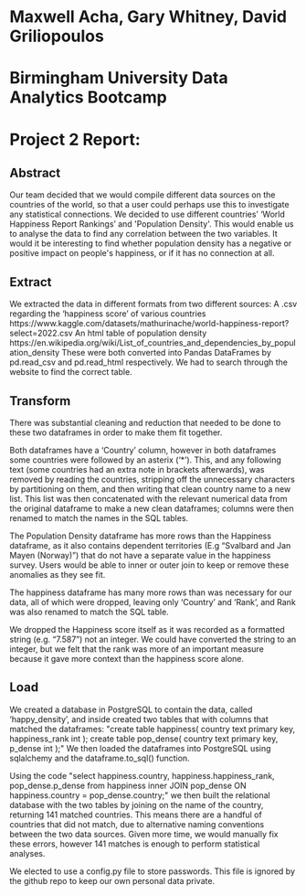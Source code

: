 <h1>Maxwell Acha, Gary Whitney, David Griliopoulos</h1>
<h1>Birmingham University Data Analytics Bootcamp</h1>
<h1>Project 2 Report:</h1>

<h2>Abstract</h2>
Our team decided that we would compile different data sources on the countries of the world, so that a user could perhaps use this to investigate any statistical connections. We decided to use different countries’ ‘World Happiness Report Rankings’ and 'Population Density'. This would enable us to analyse the data to find any correlation between the two variables. It would it be interesting to find whether population density has a negative or positive impact on people's happiness, or if it has no connection at all.

<h2>Extract</h2>
We extracted the data in different formats from two different sources:
A .csv regarding the ‘happiness score’ of various countries
https://www.kaggle.com/datasets/mathurinache/world-happiness-report?select=2022.csv
An html table of population density https://en.wikipedia.org/wiki/List_of_countries_and_dependencies_by_population_density 
These were both converted into Pandas DataFrames by pd.read_csv and pd.read_html respectively. We had to search through the website to find the correct table.

<h2>Transform</h2>
There was substantial cleaning and reduction that needed to be done to these two dataframes in order to make them fit together.

Both dataframes have a ‘Country’ column, however in both dataframes some countries were followed by an asterix (‘*’). This, and any following text (some countries had an extra note in brackets afterwards), was removed by reading the countries, stripping off the unnecessary characters by partitioning on them, and then writing that clean country name to a new list. This list was then concatenated with the relevant numerical data from the original dataframe to make a new clean dataframes; columns were then renamed to match the names in the SQL tables.

The Population Density dataframe has more rows than the Happiness dataframe, as it also contains dependent territories (E.g “Svalbard and Jan Mayen (Norway)”) that do not have a separate value in the happiness survey. Users would be able to inner or outer join to keep or remove these anomalies as they see fit. 

The happiness dataframe has many more rows than was necessary for our data, all of which were dropped, leaving only ‘Country’ and ‘Rank’, and Rank was also renamed to match the SQL table. 

We dropped the Happiness score itself as it was recorded as a formatted string (e.g. “7.587”) not an integer. We could have converted the string to an integer, but we felt that the rank was more of an important measure because it gave more context than the happiness score alone.

<h2>Load</h2>
We created a database in PostgreSQL to contain the data, called ‘happy_density’, and inside created two tables that with columns that matched the dataframes:
"create table happiness( country text primary key, happiness_rank int );
create table pop_dense( country text primary key, p_dense int );"
We then loaded the dataframes into PostgreSQL using sqlalchemy and the dataframe.to_sql() function.

Using the code 
"select happiness.country, happiness.happiness_rank, pop_dense.p_dense 
from happiness 
inner JOIN pop_dense 
ON happiness.country = pop_dense.country;" 
we then built the relational database with the two tables by joining on the name of the country, returning 141 matched countries. This means there are a handful of countries that did not match, due to alternative naming conventions between the two data sources. Given more time, we would manually fix these errors, however 141 matches is enough to perform statistical analyses.

We elected to use a config.py file to store passwords. This file is ignored by the github repo to keep our own personal data private.
